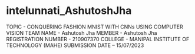 # intelunnati_AshutoshJha
TOPIC - CONQUERING FASHION MNIST WITH CNNs USING COMPUTER VISION
TEAM NAME - Ashutosh Jha
MEMBER - Ashutosh Jha
REGISTRATION NUMBER - 210907370
COLLEGE - MANIPAL INSTITUTE OF TECHNOLOGY (MAHE)
SUBMISSION DATE – 15/07/2023
